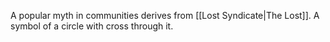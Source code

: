 A popular myth in communities derives from [[Lost Syndicate|The Lost]]. A symbol of a circle with cross through it.